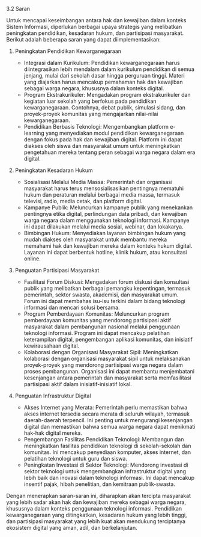 3.2 Saran

Untuk mencapai keseimbangan antara hak dan kewajiban dalam konteks Sistem Informasi, diperlukan berbagai upaya strategis yang melibatkan peningkatan pendidikan, kesadaran hukum, dan partisipasi masyarakat. Berikut adalah beberapa saran yang dapat diimplementasikan:

1. Peningkatan Pendidikan Kewarganegaraan
   - Integrasi dalam Kurikulum: Pendidikan kewarganegaraan harus diintegrasikan lebih mendalam dalam kurikulum pendidikan di semua jenjang, mulai dari sekolah dasar hingga perguruan tinggi. Materi yang diajarkan harus mencakup pemahaman hak dan kewajiban sebagai warga negara, khususnya dalam konteks digital.
   - Program Ekstrakurikuler: Mengadakan program ekstrakurikuler dan kegiatan luar sekolah yang berfokus pada pendidikan kewarganegaraan. Contohnya, debat publik, simulasi sidang, dan proyek-proyek komunitas yang mengajarkan nilai-nilai kewarganegaraan.
   - Pendidikan Berbasis Teknologi: Mengembangkan platform e-learning yang menyediakan modul pendidikan kewarganegaraan dengan fokus pada hak dan kewajiban digital. Platform ini dapat diakses oleh siswa dan masyarakat umum untuk meningkatkan pengetahuan mereka tentang peran sebagai warga negara dalam era digital.

2. Peningkatan Kesadaran Hukum
   - Sosialisasi Melalui Media Massa: Pemerintah dan organisasi masyarakat harus terus mensosialisasikan pentingnya mematuhi hukum dan peraturan melalui berbagai media massa, termasuk televisi, radio, media cetak, dan platform digital.
   - Kampanye Publik: Meluncurkan kampanye publik yang menekankan pentingnya etika digital, perlindungan data pribadi, dan kewajiban warga negara dalam menggunakan teknologi informasi. Kampanye ini dapat dilakukan melalui media sosial, webinar, dan lokakarya.
   - Bimbingan Hukum: Menyediakan layanan bimbingan hukum yang mudah diakses oleh masyarakat untuk membantu mereka memahami hak dan kewajiban mereka dalam konteks hukum digital. Layanan ini dapat berbentuk hotline, klinik hukum, atau konsultasi online.

3. Penguatan Partisipasi Masyarakat
   - Fasilitasi Forum Diskusi: Mengadakan forum diskusi dan konsultasi publik yang melibatkan berbagai pemangku kepentingan, termasuk pemerintah, sektor swasta, akademisi, dan masyarakat umum. Forum ini dapat membahas isu-isu terkini dalam bidang teknologi informasi dan mencari solusi bersama.
   - Program Pemberdayaan Komunitas: Meluncurkan program pemberdayaan komunitas yang mendorong partisipasi aktif masyarakat dalam pembangunan nasional melalui penggunaan teknologi informasi. Program ini dapat mencakup pelatihan keterampilan digital, pengembangan aplikasi komunitas, dan inisiatif kewirausahaan digital.
   - Kolaborasi dengan Organisasi Masyarakat Sipil: Meningkatkan kolaborasi dengan organisasi masyarakat sipil untuk melaksanakan proyek-proyek yang mendorong partisipasi warga negara dalam proses pembangunan. Organisasi ini dapat membantu menjembatani kesenjangan antara pemerintah dan masyarakat serta memfasilitasi partisipasi aktif dalam inisiatif-inisiatif lokal.

4. Penguatan Infrastruktur Digital
   - Akses Internet yang Merata: Pemerintah perlu memastikan bahwa akses internet tersedia secara merata di seluruh wilayah, termasuk daerah-daerah terpencil. Ini penting untuk mengurangi kesenjangan digital dan memastikan bahwa semua warga negara dapat menikmati hak-hak digital mereka.
   - Pengembangan Fasilitas Pendidikan Teknologi: Membangun dan meningkatkan fasilitas pendidikan teknologi di sekolah-sekolah dan komunitas. Ini mencakup penyediaan komputer, akses internet, dan pelatihan teknologi untuk guru dan siswa.
   - Peningkatan Investasi di Sektor Teknologi: Mendorong investasi di sektor teknologi untuk mengembangkan infrastruktur digital yang lebih baik dan inovasi dalam teknologi informasi. Ini dapat mencakup insentif pajak, hibah penelitian, dan kemitraan publik-swasta.

Dengan menerapkan saran-saran ini, diharapkan akan tercipta masyarakat yang lebih sadar akan hak dan kewajiban mereka sebagai warga negara, khususnya dalam konteks penggunaan teknologi informasi. Pendidikan kewarganegaraan yang ditingkatkan, kesadaran hukum yang lebih tinggi, dan partisipasi masyarakat yang lebih kuat akan mendukung terciptanya ekosistem digital yang aman, adil, dan berkelanjutan.